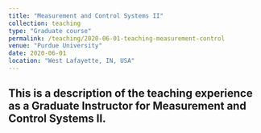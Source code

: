 ```yaml
---
title: "Measurement and Control Systems II"
collection: teaching
type: "Graduate course"
permalink: /teaching/2020-06-01-teaching-measurement-control
venue: "Purdue University"
date: 2020-06-01
location: "West Lafayette, IN, USA"
---
```


This is a description of the teaching experience as a Graduate Instructor for Measurement and Control Systems II.
---